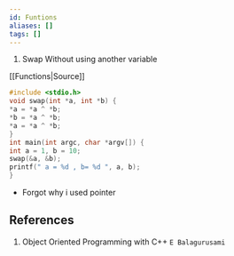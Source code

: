 ```yaml
---
id: Funtions
aliases: []
tags: []
---
```


1. Swap Without using another variable

[[Functions|Source]]

```c
#include <stdio.h>
void swap(int *a, int *b) {
*a = *a ^ *b;
*b = *a ^ *b;
*a = *a ^ *b;
}
int main(int argc, char *argv[]) {
int a = 1, b = 10;
swap(&a, &b);
printf(" a = %d , b= %d ", a, b);
}
```

- Forgot why i used pointer

## References

1.  Object Oriented Programming with C++ `E Balagurusami`
